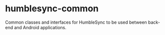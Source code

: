 # humblesync-common

Common classes and interfaces for HumbleSync to be used between back-end and Android applications.
